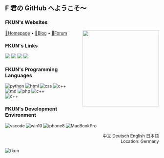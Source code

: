 ## F 君の GitHub へようこそ～

### FKUN's Websites

<a  href="https://fkun.tech/" target="_blank" title="访问FKUN的主页"><img align="right" width="250px" src="https://fkun.tech/images/avatar.png"/></a>

<p align="left">
  <a target="_blank" href="https://fkun.tech/">🔗Homepage</a> •
  <a target="_blank" href="https://blog.fkun.tech/">🔗Blog</a> •
  <a target="_blank" href="https://bbs.fkun.tech/">🔗Forum</a> 
</p>

### FKUN's Links

<p align="left">
  <a href="https://space.bilibili.com/8515147" target="_blank" title="访问FKUN的B站空间"><img src="http://img.shields.io/badge/dynamic/json?style=social&logo=bilibili&label=%E3%83%93%E3%83%AA%E3%83%93%E3%83%AA%E5%8B%95%E7%94%BB&query=data.follower&url=https%3A%2F%2Fapi.bilibili.com%2Fx%2Frelation%2Fstat%3Fvmid%3D8515147%26jsonp%3Djsonp"></a>
  <a href="https://music.163.com/#/user/home?id=127314406" target="_blank" title="访问FKUN的网抑云主页"><img src="http://img.shields.io/badge/-网抑云-EB2929?logo=Apple-Music"></a>
  <a href="https://steamcommunity.com/id/fkun/" target="_blank" title="Steam ID レールガン"><img src="http://img.shields.io/badge/-Steam-232361?logo=Steam"></a>
  <a href="http://weibo.com/5221499920/" target="_blank" title="微博"><img src="http://img.shields.io/badge/-Sina微博-FF563B?logo=sina-weibo"></a>
</p>

### FKUN's Programming Languages

<p align="left">
  <img alt="python" src="https://img.shields.io/static/v1?label=Python&message=3.10&color=blue&logo=python&logoColor=white">
  <img alt="html" src="http://img.shields.io/badge/-HTML-A2DC97?logo=HTML5">
  <img alt="css" src="http://img.shields.io/badge/-CSS-FFB061?logo=CSS3">
  <img alt="c++" src="http://img.shields.io/badge/-C++-59DFB9?logo=c%2B%2B">

  <br>
  
<img alt="md" src="http://img.shields.io/badge/-Markdown-BEB088?logo=markdown">
 <img alt="php" src="https://img.shields.io/static/v1?label=PHP&message=8.0&color=6EC2CA&logo=PHP&logoColor=white">
   <img alt="c++" src="http://img.shields.io/badge/-JavaScript-59DFB9?logo=javascript">
   <br>
    <img alt="c++" src="http://img.shields.io/badge/-LaTex-4AB8AE?logo=LaTex">
</p>
<!-- <img align="right" style="margin-right:25px; margin-top:-40px;" width="200px" src="https://fkun.tech/img/FKUN_LOGO.svg" /> -->

### FKUN's Development Environment

<p align="left">
  <img alt="vscode" src="http://img.shields.io/badge/-VSCode-229EFF?logo=visual-studio-code">
  <img alt="win10" src="https://img.shields.io/static/v1?label=Windows&message=11&color=2CA2FF&logo=Windows">
  <img alt="iphone8" src="https://img.shields.io/static/v1?label=iOS&message=15&color=CDCDCD&logo=apple">
  <img alt="MacBookPro" src="https://img.shields.io/static/v1?label=MacOS&message=Monterey&color=CDCDCD&logo=apple">
</p>
<div align="right">
  <p>
  中文 Deutsch English 日本語
 <br>
 Location: Germany  
  </p>
</div>
<img src="https://count.getloli.com/get/@fkun?theme=rule34" alt="fkun" />
